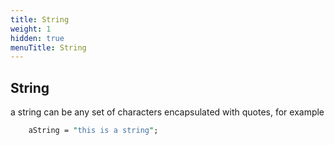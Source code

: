 ```yaml
---
title: String
weight: 1
hidden: true
menuTitle: String
---
```

## String

a string can be any set of characters encapsulated with quotes, for example

```perl
    aString = "this is a string";
```